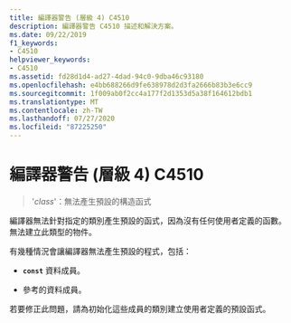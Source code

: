 ```yaml
---
title: 編譯器警告 (層級 4) C4510
description: 編譯器警告 C4510 描述和解決方案。
ms.date: 09/22/2019
f1_keywords:
- C4510
helpviewer_keywords:
- C4510
ms.assetid: fd28d1d4-ad27-4dad-94c0-9dba46c93180
ms.openlocfilehash: e4bb688266d9fe638978d2d3fa2666b83b3e6cc9
ms.sourcegitcommit: 1f009ab0f2cc4a177f2d1353d5a38f164612bdb1
ms.translationtype: MT
ms.contentlocale: zh-TW
ms.lasthandoff: 07/27/2020
ms.locfileid: "87225250"
---
```

# <a name="compiler-warning-level-4-c4510"></a>編譯器警告 (層級 4) C4510

> '*class*'：無法產生預設的構造函式

編譯器無法針對指定的類別產生預設的函式，因為沒有任何使用者定義的函數。 無法建立此類型的物件。

有幾種情況會讓編譯器無法產生預設的程式，包括：

- **`const`** 資料成員。

- 參考的資料成員。

若要修正此問題，請為初始化這些成員的類別建立使用者定義的預設函式。
